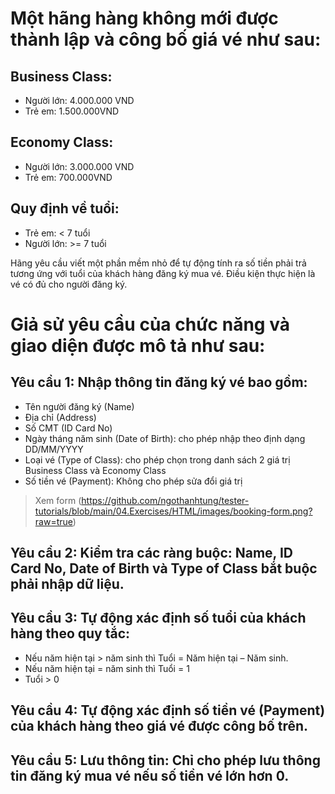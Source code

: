 # Một hãng hàng không mới được thành lập và công bố giá vé như sau:

## Business Class:

- Người lớn: 4.000.000 VND
- Trẻ em: 1.500.000VND

## Economy Class:

- Người lớn: 3.000.000 VND
- Trẻ em: 700.000VND

## Quy định về tuổi:

- Trẻ em: < 7 tuổi
- Người lớn: >= 7 tuổi

Hãng yêu cầu viết một phần mềm nhỏ để tự động tính ra số tiền phải trả tương ứng với tuổi của khách hàng đăng ký mua vé. Điều kiện thực hiện là vé có đủ cho người đăng ký.

# Giả sử yêu cầu của chức năng và giao diện được mô tả như sau:

## Yêu cầu 1: Nhập thông tin đăng ký vé bao gồm:

- Tên người đăng ký (Name)
- Địa chỉ (Address)
- Số CMT (ID Card No)
- Ngày tháng năm sinh (Date of Birth): cho phép nhập theo định dạng DD/MM/YYYY
- Loại vé (Type of Class): cho phép chọn trong danh sách 2 giá trị Business Class và Economy Class
- Số tiền vé (Payment): Không cho phép sửa đổi giá trị

> Xem form (https://github.com/ngothanhtung/tester-tutorials/blob/main/04.Exercises/HTML/images/booking-form.png?raw=true)

## Yêu cầu 2: Kiểm tra các ràng buộc: Name, ID Card No, Date of Birth và Type of Class bắt buộc phải nhập dữ liệu.

## Yêu cầu 3: Tự động xác định số tuổi của khách hàng theo quy tắc:

- Nếu năm hiện tại > năm sinh thì Tuổi = Năm hiện tại – Năm sinh.
- Nếu năm hiện tại = năm sinh thì Tuổi = 1
- Tuổi > 0

## Yêu cầu 4: Tự động xác định số tiền vé (Payment) của khách hàng theo giá vé được công bố trên.

## Yêu cầu 5: Lưu thông tin: Chỉ cho phép lưu thông tin đăng ký mua vé nếu số tiền vé lớn hơn 0.
